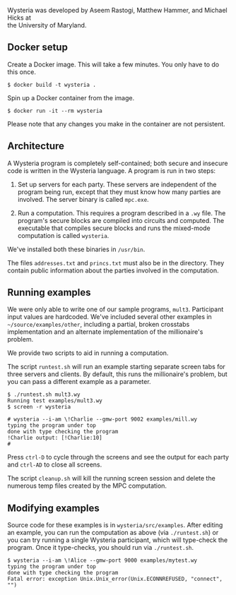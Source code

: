 Wysteria was developed by Aseem Rastogi, Matthew Hammer, and Michael Hicks at       
the University of Maryland.

## Docker setup

Create a Docker image. This will take a few minutes. You only have to do this once.
```
$ docker build -t wysteria .
```
Spin up a Docker container from the image.
```
$ docker run -it --rm wysteria
```
Please note that any changes you make in the container are not persistent.

## Architecture
A Wysteria program is completely self-contained; both secure and insecure code
is written in the Wysteria language. A program is run in two steps:

1. Set up servers for each party. These servers are independent of the program being run, except that they must know how many parties are involved. The server binary is called `mpc.exe`.

2. Run a computation. This requires a program described in a `.wy` file. The program's secure blocks are compiled into circuits and computed. The executable that compiles secure blocks and runs the mixed-mode computation is called `wysteria`.

We've installed both these binaries in `/usr/bin`. 

The files `addresses.txt` and `princs.txt` must also be in the directory. They contain public information about the parties involved in the computation.

## Running examples

We were only able to write one of our sample programs, `mult3`. Participant input values are hardcoded. We've included several other examples in `~/source/examples/other`, including a partial, broken crosstabs implementation and an alternate implementation of the millionaire's problem.

We provide two scripts to aid in running a computation.
                                                                                    
The script `runtest.sh` will run an example starting separate screen tabs for three servers and clients. By default, this runs the millionaire's problem, but you can pass a different example as a parameter.
```
$ ./runtest.sh mult3.wy
Running test examples/mult3.wy
$ screen -r wysteria

# wysteria --i-am \!Charlie --gmw-port 9002 examples/mill.wy
typing the program under top
done with type checking the program
!Charlie output: [!Charlie:10]
# 
```
Press `ctrl-D` to cycle through the screens and see the output for each party and `ctrl-AD` to close all screens.

The script `cleanup.sh` will kill the running screen session and delete the numerous temp files created by the MPC computation.

## Modifying examples

Source code for these examples is in `wysteria/src/examples`. After editing an example, you can run the computation as above (via `./runtest.sh`) or you can try running a single Wysteria participant, which will type-check the program. Once it type-checks, you should run via `./runtest.sh`.
```
$ wysteria --i-am \!Alice --gmw-port 9000 examples/mytest.wy
typing the program under top
done with type checking the program
Fatal error: exception Unix.Unix_error(Unix.ECONNREFUSED, "connect", "")
```
